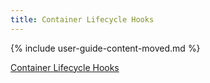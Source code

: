 ```yaml
---
title: Container Lifecycle Hooks
---
```


{% include user-guide-content-moved.md %}

[Container Lifecycle Hooks](/docs/concepts/containers/container-lifecycle-hooks/)